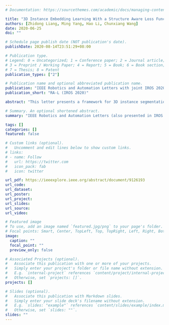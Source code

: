 ```yaml
---
# Documentation: https://sourcethemes.com/academic/docs/managing-content/

title: "3D Instance Embedding Learning With a Structure Aware Loss Function for Point Cloud Segmentation"
authors: [Zhidong Liang, Ming Yang, Hao Li, Chunxiang Wang]
date: 2020-06-25
doi: ""

# Schedule page publish date (NOT publication's date).
publishDate: 2020-08-14T23:51:29+08:00

# Publication type.
# Legend: 0 = Uncategorized; 1 = Conference paper; 2 = Journal article;
# 3 = Preprint / Working Paper; 4 = Report; 5 = Book; 6 = Book section;
# 7 = Thesis; 8 = Patent
publication_types: ["2"]

# Publication name and optional abbreviated publication name.
publication: "IEEE Robotics and Automation Letters with joint IROS 2020 option"
publication_short: "RA-L (IROS 2020)"

abstract: "This letter presents a framework for 3D instance segmentation on point clouds. A 3D convolutional neural network is used as the backbone to generate semantic predictions and instance embeddings simultaneously. In addition to the embedding information, point clouds also provide 3D geometric information which reflects the relation between points. Considering both types of information, the structure-aware loss function is proposed to achieve discriminative embeddings for each 3D instance. To eliminate the quantization error caused by 3D voxel, the attention-based k-nearest neighbor (kNN) is proposed. Different from the average strategy, it learns different weights for different neighbors to aggregate and update the instance embeddings. Our network can be trained in an end-to-end style. Experiments show that our approach achieves state-of-the-art performance on two challenging datasets for instance segmentation."

# Summary. An optional shortened abstract.
summary: "IEEE Robotics and Automation Letters (also presented in IROS 2020)"

tags: []
categories: []
featured: false

# Custom links (optional).
#   Uncomment and edit lines below to show custom links.
# links:
# - name: Follow
#   url: https://twitter.com
#   icon_pack: fab
#   icon: twitter

url_pdf: https://ieeexplore.ieee.org/abstract/document/9126193
url_code:
url_dataset:
url_poster:
url_project:
url_slides:
url_source:
url_video:

# Featured image
# To use, add an image named `featured.jpg/png` to your page's folder. 
# Focal points: Smart, Center, TopLeft, Top, TopRight, Left, Right, BottomLeft, Bottom, BottomRight.
image:
  caption: ""
  focal_point: ""
  preview_only: false

# Associated Projects (optional).
#   Associate this publication with one or more of your projects.
#   Simply enter your project's folder or file name without extension.
#   E.g. `internal-project` references `content/project/internal-project/index.md`.
#   Otherwise, set `projects: []`.
projects: []

# Slides (optional).
#   Associate this publication with Markdown slides.
#   Simply enter your slide deck's filename without extension.
#   E.g. `slides: "example"` references `content/slides/example/index.md`.
#   Otherwise, set `slides: ""`.
slides: ""
---
```

